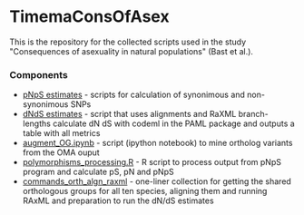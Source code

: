 # TimemaConsOfAsex

This is the repository for the collected scripts used in the study "Consequences of asexuality in natural populations" (Bast et al.).


### Components

- [pNpS estimates](pNpS) - scripts for calculation of synonimous and non-synonimous SNPs
- [dNdS estimates](https://github.com/AsexGenomeEvol/dN-dS-ratio-estimates) - script that uses alignments and RaXML branch-lengths calculate dN dS with codeml in the PAML package and outputs a table with all metrics
- [augment_OG.ipynb](augment_OG.ipynb) - script (ipython notebook) to mine ortholog variants from the OMA ouput
- [polymorphisms_processing.R](polymorphisms_processing.R) - R script to process output from pNpS program and calculate pS, pN and pNpS
- [commands_orth_algn_raxml](commands_orth_algn_raxml) - one-liner collection for getting the shared orthologous groups for all ten species, aligning them and running RAxML and preparation to run the dN/dS estimates
